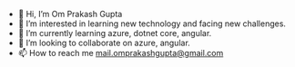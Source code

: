- 👋 Hi, I’m Om Prakash Gupta
- 👀 I’m interested in learning new technology and facing new challenges.
- 🌱 I’m currently learning azure, dotnet core, angular.
- 💞️ I’m looking to collaborate on azure, angular.
- 📫 How to reach me mail.omprakashgupta@gmail.com
